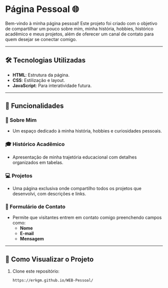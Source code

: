 # Página Pessoal 🌐

Bem-vindo à minha página pessoal! Este projeto foi criado com o objetivo de compartilhar um pouco sobre mim, minha história, hobbies, histórico acadêmico e meus projetos, além de oferecer um canal de contato para quem desejar se conectar comigo.

---

## 🛠️ Tecnologias Utilizadas

- **HTML**: Estrutura da página.
- **CSS**: Estilização e layout.
- **JavaScript**: Para interatividade futura.

---

## 📄 Funcionalidades

### 🌟 Sobre Mim
- Um espaço dedicado à minha história, hobbies e curiosidades pessoais.

### 🎓 Histórico Acadêmico
- Apresentação de minha trajetória educacional com detalhes organizados em tabelas.

### 💻 Projetos
- Uma página exclusiva onde compartilho todos os projetos que desenvolvi, com descrições e links.

### 📩 Formulário de Contato
- Permite que visitantes entrem em contato comigo preenchendo campos como:
  - **Nome**
  - **E-mail**
  - **Mensagem**

---

## 🚀 Como Visualizar o Projeto

1. Clone este repositório:
   ```bash
   https://erkgm.github.io/WEB-Pessoal/


